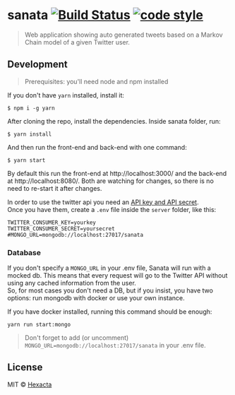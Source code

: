 # sanata [![Build Status](https://travis-ci.org/hexacta/sanata.svg?branch=master)](https://travis-ci.org/hexacta/sanata) [![code style](https://img.shields.io/badge/code%20style-prettier-ff69b4.svg)](https://github.com/prettier/prettier)  
> Web application showing auto generated tweets based on a Markov Chain model of a given Twitter user.

## Development

> Prerequisites: you'll need node and npm installed

If you don't have `yarn` installed, install it:
```
$ npm i -g yarn
```

After cloning the repo, install the dependencies. Inside sanata folder, run:
```
$ yarn install
```

And then run the front-end and back-end with one command:
```
$ yarn start
```

By default this run the front-end at http://localhost:3000/ and the back-end at http://localhost:8080/. Both are watching for changes, so there is no need to re-start it after changes.  


In order to use the twitter api you need an [API key and API secret](https://dev.twitter.com/apps).  
Once you have them, create a `.env` file inside the `server` folder, like this:
```
TWITTER_CONSUMER_KEY=yourkey
TWITTER_CONSUMER_SECRET=yoursecret
#MONGO_URL=mongodb://localhost:27017/sanata
```

### Database

If you don't specify a `MONGO_URL` in your .env file, Sanata will run with a mocked db. This means that every request will go to the Twitter API without using any cached information from the user.  
So, for most cases you don't need a DB, but if you insist, you have two options: run mongodb with docker or use your own instance.  

If you have docker installed, running this command should be enough:
```
yarn run start:mongo
```
>Don't forget to add (or uncomment) `MONGO_URL=mongodb://localhost:27017/sanata` in your .env file.

## License

MIT © [Hexacta](http://www.hexacta.com)